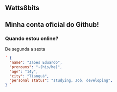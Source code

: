 ## Watts8bits
Minha conta oficial do Github!
---
### Quando estou online?
De segunda a sexta
~~~json
´ {
  "name": "Jabes Eduardo",
  "pronouns": "~(his/he)",
  "age": "14y",
  "city": "Tianguá",
  "personal status": "studying, Job, developing",
} ´